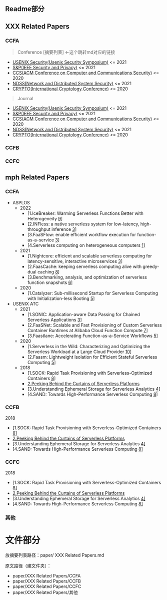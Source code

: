 ## Readme部分

## XXX Related Papers 

### CCFA

> Conference   [摘要列表] <-这个跳转md对应的链接

- [USENIX Security(Usenix Security Symposium)](https://www.usenix.org/conference/usenixsecurity20) <= 2021
- [S&P(IEEE Security and Privacy)](http://www.ieee-security.org/TC/SP2020/cfpapers.html) <= 2021
- [CCS(ACM Conference on Computer and Communications Security)](https://www.sigsac.org/ccs/CCS2020/) <= 2020
- [NDSS(Network and Distributed System Security)](https://www.ndss-symposium.org/ndss2020/) <= 2021
- [CRYPTO(International Cryptology Conference)](https://crypto.iacr.org/2020/) <= 2020

> Journal

- [USENIX Security(Usenix Security Symposium)](https://www.usenix.org/conference/usenixsecurity20) <= 2021
- [S&P(IEEE Security and Privacy)](http://www.ieee-security.org/TC/SP2020/cfpapers.html) <= 2021
- [CCS(ACM Conference on Computer and Communications Security)](https://www.sigsac.org/ccs/CCS2020/) <= 2020
- [NDSS(Network and Distributed System Security)](https://www.ndss-symposium.org/ndss2020/) <= 2021
- [CRYPTO(International Cryptology Conference)](https://crypto.iacr.org/2020/) <= 2020

### CCFB



### CCFC



## mph Related Papers 

### CCFA

- ASPLOS
  - 2022
    - [1.IceBreaker: Warming Serverless Functions Better with Heterogeneity [9\]](https://github.com/penghuima/awesome-serverless-papers#1icebreaker-warming-serverless-functions-better-with-heterogeneity--9)
    - [2.INFless: a native serverless system for low-latency, high-throughput inference [3\]](https://github.com/penghuima/awesome-serverless-papers#2infless-a-native-serverless-system-for-low-latency-high-throughput-inference-3)
    - [3.FaaSFlow: enable efficient workflow execution for function-as-a-service [3\]](https://github.com/penghuima/awesome-serverless-papers#3faasflow-enable-efficient-workflow-execution-for-function-as-a-service-3)
    - [4.Serverless computing on heterogeneous computers [1\]](https://github.com/penghuima/awesome-serverless-papers#4serverless-computing-on-heterogeneous-computers-1)
  - 2021
    - [1.Nightcore: efficient and scalable serverless computing for latency-sensitive, interactive microservices [3\]](https://github.com/penghuima/awesome-serverless-papers#1nightcore-efficient-and-scalable-serverless-computing-for-latency-sensitive-interactive-microservices-3)
    - [2.FaasCache: keeping serverless computing alive with greedy-dual caching [8\]](https://github.com/penghuima/awesome-serverless-papers#2faascache-keeping-serverless-computing-alive-with-greedy-dual-caching-8)
    - [3.Benchmarking, analysis, and optimization of serverless function snapshots [6\]](https://github.com/penghuima/awesome-serverless-papers#3benchmarking-analysis-and-optimization-of-serverless-function-snapshots-6)
  - 2020
    - [1.Catalyzer: Sub-millisecond Startup for Serverless Computing with Initialization-less Booting [5\]](https://github.com/penghuima/awesome-serverless-papers#1catalyzer-sub-millisecond-startup-for-serverless-computing-with-initialization-less-booting-5)
- USENIX ATC
  - 2021
    - [1.SONIC: Application-aware Data Passing for Chained Serverless Applications [3\]](https://github.com/penghuima/awesome-serverless-papers#1sonic-application-aware-data-passing-for-chained-serverless-applications-3)
    - [2.FaaSNet: Scalable and Fast Provisioning of Custom Serverless Container Runtimes at Alibaba Cloud Function Compute [7\]](https://github.com/penghuima/awesome-serverless-papers#2faasnet-scalable-and-fast-provisioning-of-custom-serverless-container-runtimes-at-alibaba-cloud-function-compute-7)
    - [3.Faastlane: Accelerating Function-as-a-Service Workflows [5\]](https://github.com/penghuima/awesome-serverless-papers#3faastlane-accelerating-function-as-a-service-workflows-5)
  - 2020
    - [1.Serverless in the Wild: Characterizing and Optimizing the Serverless Workload at a Large Cloud Provider [10\]](https://github.com/penghuima/awesome-serverless-papers#1serverless-in-the-wild-characterizing-and-optimizing-the-serverless-workload-at-a-large-cloud-provider-10)
    - [2.Faasm: Lightweight Isolation for Efficient Stateful Serverless Computing [5\]](https://github.com/penghuima/awesome-serverless-papers#2faasm-lightweight-isolation-for-efficient-stateful-serverless-computing-5)
  - 2018
    - [1.SOCK: Rapid Task Provisioning with Serverless-Optimized Containers [8\]](https://github.com/penghuima/awesome-serverless-papers#1sock-rapid-task-provisioning-with-serverless-optimized-containers-8)
    - [2.Peeking Behind the Curtains of Serverless Platforms](https://github.com/penghuima/awesome-serverless-papers#2peeking-behind-the-curtains-of-serverless-platforms)
    - [3.Understanding Ephemeral Storage for Serverless Analytics [4\]](https://github.com/penghuima/awesome-serverless-papers#3understanding-ephemeral-storage-for-serverless-analytics-4)
    - [4.SAND: Towards High-Performance Serverless Computing [8\]](https://github.com/penghuima/awesome-serverless-papers#4sand-towards-high-performance-serverless-computing-8)

### CCFB

2018

- [1.SOCK: Rapid Task Provisioning with Serverless-Optimized Containers [8\]](https://github.com/penghuima/awesome-serverless-papers#1sock-rapid-task-provisioning-with-serverless-optimized-containers-8)
- [2.Peeking Behind the Curtains of Serverless Platforms](https://github.com/penghuima/awesome-serverless-papers#2peeking-behind-the-curtains-of-serverless-platforms)
- [3.Understanding Ephemeral Storage for Serverless Analytics [4\]](https://github.com/penghuima/awesome-serverless-papers#3understanding-ephemeral-storage-for-serverless-analytics-4)
- [4.SAND: Towards High-Performance Serverless Computing [8\]](https://github.com/penghuima/awesome-serverless-papers#4sand-towards-high-performance-serverless-computing-8)

### CCFC

2018

- [1.SOCK: Rapid Task Provisioning with Serverless-Optimized Containers [8\]](https://github.com/penghuima/awesome-serverless-papers#1sock-rapid-task-provisioning-with-serverless-optimized-containers-8)
- [2.Peeking Behind the Curtains of Serverless Platforms](https://github.com/penghuima/awesome-serverless-papers#2peeking-behind-the-curtains-of-serverless-platforms)
- [3.Understanding Ephemeral Storage for Serverless Analytics [4\]](https://github.com/penghuima/awesome-serverless-papers#3understanding-ephemeral-storage-for-serverless-analytics-4)
- [4.SAND: Towards High-Performance Serverless Computing [8\]](https://github.com/penghuima/awesome-serverless-papers#4sand-towards-high-performance-serverless-computing-8)
### 其他





# 文件部分

放摘要列表路径：paper/ XXX Related Papers.md

原文路径（建文件夹）：

- paper/XXX Related Papers/CCFA
- paper/XXX Related Papers/CCFB
- paper/XXX Related Papers/CCFC
- paper/XXX Related Papers/其他

